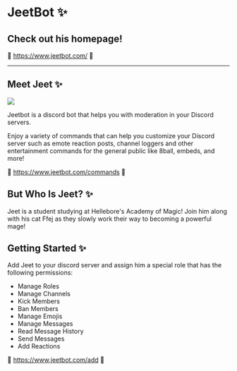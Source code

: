 # JeetBot ✨

## Check out his homepage!
💠 https://www.jeetbot.com/ 💠

---
## Meet Jeet ✨
![](https://www.jeetbot.com/static/jeet-79249d3d8e1d01706ac4b031646e12df.png)

Jeetbot is a discord bot that helps you with moderation in your Discord servers.

Enjoy a variety of commands that can help you customize your Discord server such as emote reaction posts, channel loggers and other entertainment commands for the general public like 8ball, embeds, and more!

💠 https://www.jeetbot.com/commands 💠

## But Who Is Jeet? ✨
Jeet is a student studying at Hellebore's Academy of Magic! Join him along with his cat Ffej as they slowly work their way to becoming a powerful mage!

## Getting Started ✨
Add Jeet to your discord server and assign him a special role that has the following permissions: 
* Manage Roles
* Manage Channels
* Kick Members
* Ban Members
* Manage Emojis
* Manage Messages
* Read Message History
* Send Messages
* Add Reactions

💠 https://www.jeetbot.com/add 💠

